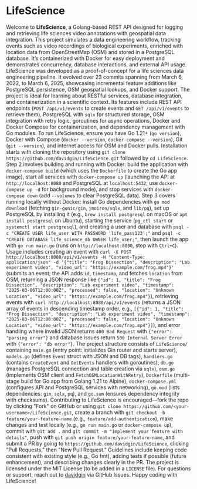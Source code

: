 # LifeScience

Welcome to **LifeScience**, a Golang-based REST API designed for logging and retrieving life sciences video annotations with geospatial data integration. This project simulates a data engineering workflow, tracking events such as video recordings of biological experiments, enriched with location data from OpenStreetMap (OSM) and stored in a PostgreSQL database. It’s containerized with Docker for easy deployment and demonstrates concurrency, database interactions, and external API usage. LifeScience was developed as a proof-of-concept for a life sciences data engineering pipeline. It evolved over 23 commits spanning from March 6, 2022, to March 6, 2025, showcasing incremental feature additions like PostgreSQL persistence, OSM geospatial lookups, and Docker support. The project is ideal for learning about RESTful services, database integration, and containerization in a scientific context. Its features include REST API endpoints (`POST /api/v1/events` to create events and `GET /api/v1/events` to retrieve them), PostgreSQL with `sqlx` for structured storage, OSM integration with retry logic, goroutines for async operations, Docker and Docker Compose for containerization, and dependency management with Go modules. To run LifeScience, ensure you have Go 1.21+ (`go version`), Docker with Compose (`docker --version`, `docker-compose --version`), Git (`git --version`), and internet access for OSM and Docker pulls. Installation starts with cloning the repository using `git clone https://github.com/davidgin/LifeScience.git` followed by `cd LifeScience`. Step 2 involves building and running with Docker: build the application with `docker-compose build` (which uses the `Dockerfile` to create the Go app image), start all services with `docker-compose up` (launching the API at `http://localhost:8080` and PostgreSQL at `localhost:5432`; use `docker-compose up -d` for background mode), and stop services with `docker-compose down` (add `--volumes` to clear PostgreSQL data). Step 3 covers running locally without Docker: install Go dependencies with `go mod download` (fetching `gin-gonic/gin`, `jmoiron/sqlx`, and `lib/pq`), set up PostgreSQL by installing it (e.g., `brew install postgresql` on macOS or `apt install postgresql` on Ubuntu), starting the service (`pg_ctl start` or `systemctl start postgresql`), and creating a user and database with `psql -c "CREATE USER life_user WITH PASSWORD 'life_pass123';"` and `psql -c "CREATE DATABASE life_science_db OWNER life_user;"`, then launch the app with `go run main.go` (runs on `http://localhost:8080`, stop with `Ctrl+C`). Usage includes creating an event with `curl -X POST http://localhost:8080/api/v1/events -H "Content-Type: application/json" -d '{"title": "Frog Dissection", "description": "Lab experiment video", "video_url": "https://example.com/frog.mp4"}'` (submits an event; the API adds `id`, `timestamp`, and fetches `location` from OSM, returning a JSON response like `{"id": 1, "title": "Frog Dissection", "description": "Lab experiment video", "timestamp": "2025-03-06T12:00:00Z", "processed": false, "location": "Unknown Location", "video_url": "https://example.com/frog.mp4"}`), retrieving events with `curl http://localhost:8080/api/v1/events` (returns a JSON array of events in descending timestamp order, e.g., `[{"id": 1, "title": "Frog Dissection", "description": "Lab experiment video", "timestamp": "2025-03-06T12:00:00Z", "processed": false, "location": "Unknown Location", "video_url": "https://example.com/frog.mp4"}]`), and error handling where invalid JSON returns `400 Bad Request` with `{"error": "parsing error"}` and database issues return `500 Internal Server Error` with `{"error": "db error"}`. The project structure consists of `LifeScience/` containing `main.go` (entry point: initializes Gin router and starts server), `models.go` (defines `Event` struct with JSON and DB tags), `handlers.go` (contains `CreateEvent` and `GetEvents` handlers with goroutines), `db.go` (manages PostgreSQL connection and table creation via `sqlx`), `osm.go` (implements OSM client and `FetchOSMLocationWithRetry`), `Dockerfile` (multi-stage build for Go app from Golang 1.21 to Alpine), `docker-compose.yml` (configures API and PostgreSQL services with networking), `go.mod` (lists dependencies: `gin`, `sqlx`, `pq`), and `go.sum` (ensures dependency integrity with checksums). Contributing to LifeScience is encouraged—fork the repo by clicking "Fork" on GitHub or using `git clone https://github.com/<your-username>/LifeScience.git`, create a branch with `git checkout -b feature/your-feature-name` (e.g., `feature/add-authentication`), make changes and test locally (e.g., `go run main.go` or `docker-compose up`), commit with `git add .` and `git commit -m "Implement your feature with details"`, push with `git push origin feature/your-feature-name`, and submit a PR by going to `https://github.com/davidgin/LifeScience`, clicking "Pull Requests," then "New Pull Request." Guidelines include keeping code consistent with existing style (e.g., Go fmt), adding tests if possible (future enhancement), and describing changes clearly in the PR. The project is licensed under the MIT License (to be added in a `LICENSE` file). For questions or support, reach out to [davidgin](https://github.com/davidgin) via GitHub Issues. Happy coding with LifeScience!
